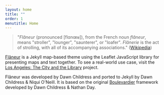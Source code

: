 ```yaml
---
layout: home
title: ""
order: 1
menutitle: Home
---
```


> "_Flâneur_ (pronounced [flɑnœʁ]), from the French noun _flâneur_, means "stroller", "lounger", "saunterer", or "loafer". _Flânerie_ is the act of strolling, with all of its accompanying associations." ([Wikipedia](https://en.wikipedia.org/wiki/Flâneur))

[Flâneur](https://github.com/kirschbombe/flaneur) is a Jekyll map-based theme using the Leaflet JavaScript library for presenting maps and text together. To see a real-world use case, visit the [Los Angeles: The City and the Library](https://citystoriesucla.github.io/lyricalmap/) project.

Flâneur was developed by Dawn Childress and ported to Jekyll by Dawn Childress & Niqui O'Neill. It is based on the original [Boulevardier](https://github.com/kirschbombe/boulevardier) framework developed by Dawn Childress & Nathan Day.
